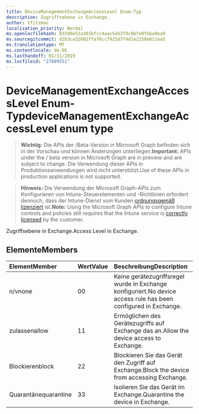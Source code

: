```yaml
---
title: DeviceManagementExchangeAccessLevel Enum-Typ
description: Zugriffsebene in Exchange.
author: tfitzmac
localization_priority: Normal
ms.openlocfilehash: 03588e51a301bfcc4aac5eb3f9c0bfe0fbba9ea9
ms.sourcegitcommit: d2b3ca32602ffa76cc7925d7f4d1e2258e611ea5
ms.translationtype: MT
ms.contentlocale: de-DE
ms.lasthandoff: 01/11/2019
ms.locfileid: "27889551"
---
```

# <a name="devicemanagementexchangeaccesslevel-enum-type"></a><span data-ttu-id="efe7e-103">DeviceManagementExchangeAccessLevel Enum-Typ</span><span class="sxs-lookup"><span data-stu-id="efe7e-103">deviceManagementExchangeAccessLevel enum type</span></span>

> <span data-ttu-id="efe7e-104">**Wichtig:** Die APIs der /Beta-Version in Microsoft Graph befinden sich in der Vorschau und können Änderungen unterliegen.</span><span class="sxs-lookup"><span data-stu-id="efe7e-104">**Important:** APIs under the / beta version in Microsoft Graph are in preview and are subject to change.</span></span> <span data-ttu-id="efe7e-105">Die Verwendung dieser APIs in Produktionsanwendungen wird nicht unterstützt.</span><span class="sxs-lookup"><span data-stu-id="efe7e-105">Use of these APIs in production applications is not supported.</span></span>

> <span data-ttu-id="efe7e-106">**Hinweis:** Die Verwendung der Microsoft Graph-APIs zum Konfigurieren von Intune-Steuerelementen und -Richtlinien erfordert dennoch, dass der Intune-Dienst vom Kunden [ordnungsgemäß lizenziert](https://go.microsoft.com/fwlink/?linkid=839381) ist.</span><span class="sxs-lookup"><span data-stu-id="efe7e-106">**Note:** Using the Microsoft Graph APIs to configure Intune controls and policies still requires that the Intune service is [correctly licensed](https://go.microsoft.com/fwlink/?linkid=839381) by the customer.</span></span>

<span data-ttu-id="efe7e-107">Zugriffsebene in Exchange.</span><span class="sxs-lookup"><span data-stu-id="efe7e-107">Access Level in Exchange.</span></span>
## <a name="members"></a><span data-ttu-id="efe7e-108">Elemente</span><span class="sxs-lookup"><span data-stu-id="efe7e-108">Members</span></span>
|<span data-ttu-id="efe7e-109">Element</span><span class="sxs-lookup"><span data-stu-id="efe7e-109">Member</span></span>|<span data-ttu-id="efe7e-110">Wert</span><span class="sxs-lookup"><span data-stu-id="efe7e-110">Value</span></span>|<span data-ttu-id="efe7e-111">Beschreibung</span><span class="sxs-lookup"><span data-stu-id="efe7e-111">Description</span></span>|
|:---|:---|:---|
|<span data-ttu-id="efe7e-112">n/v</span><span class="sxs-lookup"><span data-stu-id="efe7e-112">none</span></span>|<span data-ttu-id="efe7e-113">0</span><span class="sxs-lookup"><span data-stu-id="efe7e-113">0</span></span>|<span data-ttu-id="efe7e-114">Keine gerätezugriffsregel wurde in Exchange konfiguriert.</span><span class="sxs-lookup"><span data-stu-id="efe7e-114">No device access rule has been configured in Exchange.</span></span>|
|<span data-ttu-id="efe7e-115">zulassen</span><span class="sxs-lookup"><span data-stu-id="efe7e-115">allow</span></span>|<span data-ttu-id="efe7e-116">1</span><span class="sxs-lookup"><span data-stu-id="efe7e-116">1</span></span>|<span data-ttu-id="efe7e-117">Ermöglichen des Gerätezugriffs auf Exchange das an.</span><span class="sxs-lookup"><span data-stu-id="efe7e-117">Allow the device access to Exchange.</span></span>|
|<span data-ttu-id="efe7e-118">Blockieren</span><span class="sxs-lookup"><span data-stu-id="efe7e-118">block</span></span>|<span data-ttu-id="efe7e-119">2</span><span class="sxs-lookup"><span data-stu-id="efe7e-119">2</span></span>|<span data-ttu-id="efe7e-120">Blockieren Sie das Gerät den Zugriff auf Exchange.</span><span class="sxs-lookup"><span data-stu-id="efe7e-120">Block the device from accessing Exchange.</span></span>|
|<span data-ttu-id="efe7e-121">Quarantäne</span><span class="sxs-lookup"><span data-stu-id="efe7e-121">quarantine</span></span>|<span data-ttu-id="efe7e-122">3</span><span class="sxs-lookup"><span data-stu-id="efe7e-122">3</span></span>|<span data-ttu-id="efe7e-123">Isolieren Sie das Gerät im Exchange.</span><span class="sxs-lookup"><span data-stu-id="efe7e-123">Quarantine the device in Exchange.</span></span>|





